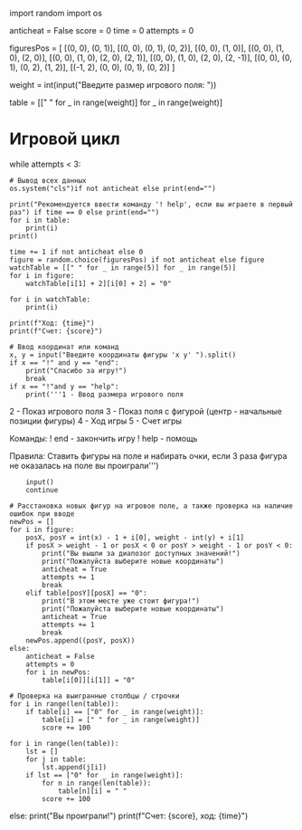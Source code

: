 import random
import os

anticheat = False
score = 0
time = 0
attempts = 0

figuresPos = [
    [(0, 0), (0, 1)], [(0, 0), (0, 1), (0, 2)], [(0, 0), (1, 0)], [(0, 0), (1, 0), (2, 0)],
    [(0, 0), (1, 0), (2, 0), (2, 1)], [(0, 0), (1, 0), (2, 0), (2, -1)], [(0, 0), (0, 1), (0, 2), (1, 2)],
    [(-1, 2), (0, 0), (0, 1), (0, 2)]
    ]

weight = int(input("Введите размер игрового поля: "))

table = [[" " for _ in range(weight)] for _ in range(weight)]

# Игровой цикл
while attempts < 3:

    # Вывод всех данных
    os.system("cls")if not anticheat else print(end="")

    print("Рекомендуется ввести команду '! help', если вы играете в первый раз") if time == 0 else print(end="")
    for i in table:
        print(i)
    print()

    time += 1 if not anticheat else 0
    figure = random.choice(figuresPos) if not anticheat else figure
    watchTable = [[" " for _ in range(5)] for _ in range(5)]
    for i in figure:
        watchTable[i[1] + 2][i[0] + 2] = "0"

    for i in watchTable:
        print(i)

    print(f"Ход: {time}")
    print(f"Счет: {score}")

    # Ввод координат или команд
    x, y = input("Введите координаты фигуры 'x y' ").split()
    if x == "!" and y == "end":
        print("Спасибо за игру!")
        break
    if x == "!"and y == "help":
        print('''1 - Ввод размера игрового поля
2 - Показ игрового поля
3 - Показ поля с фигурой (центр - начальные позиции фигуры)
4 - Ход игры
5 - Счет игры
              
Команды:
! end - закончить игру
! help - помощь
              
Правила:
Ставить фигуры на поле и набирать очки,
если 3 раза фигура не оказалась на поле вы проиграли''')
        
        input()
        continue

    # Расстановка новых фигур на игровое поле, а также проверка на наличие ошибок при вводе
    newPos = []
    for i in figure:
        posX, posY = int(x) - 1 + i[0], weight - int(y) + i[1]
        if posX > weight - 1 or posX < 0 or posY > weight - 1 or posY < 0:
            print("Вы вышли за диапозог доступных значений!")
            print("Пожалуйста выберите новые координаты")
            anticheat = True
            attempts += 1
            break
        elif table[posY][posX] == "0":
            print("В этом месте уже стоит фигура!")
            print("Пожалуйста выберите новые координаты")
            anticheat = True
            attempts += 1
            break
        newPos.append((posY, posX))
    else:
        anticheat = False
        attempts = 0
        for i in newPos:
            table[i[0]][i[1]] = "0"

    # Проверка на выигранные столбцы / строчки
    for i in range(len(table)):
        if table[i] == ["0" for _ in range(weight)]:
            table[i] = [" " for _ in range(weight)]
            score += 100

    for i in range(len(table)):
        lst = []
        for j in table:
            lst.append(j[i])
        if lst == ["0" for _ in range(weight)]:
            for n in range(len(table)):
                table[n][i] = " "
            score += 100
else:
    print("Вы проиграли!")
    print(f"Счет: {score}, ход: {time}")
